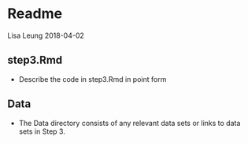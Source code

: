 Readme
================
Lisa Leung
2018-04-02

step3.Rmd
--------------

-   Describe the code in step3.Rmd in point form

Data
--------------

- The Data directory consists of any relevant data sets or links to data sets in Step 3.
